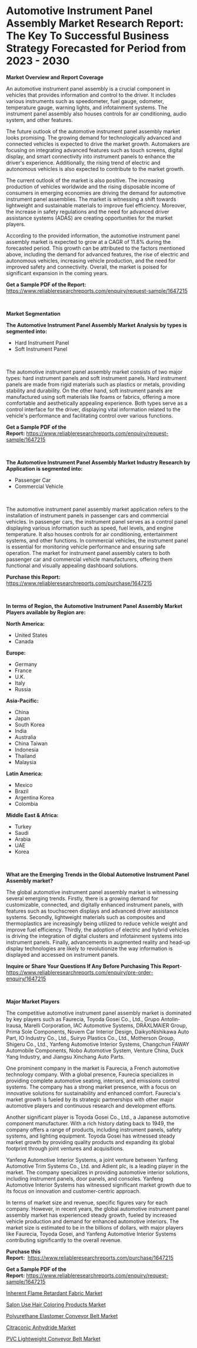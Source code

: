 <p><h1>Automotive Instrument Panel Assembly Market Research Report: The Key To Successful Business Strategy Forecasted for Period from 2023 - 2030</h1></p><p><strong>Market Overview and Report Coverage</strong></p>
<p><p>An automotive instrument panel assembly is a crucial component in vehicles that provides information and control to the driver. It includes various instruments such as speedometer, fuel gauge, odometer, temperature gauge, warning lights, and infotainment systems. The instrument panel assembly also houses controls for air conditioning, audio system, and other features.</p><p>The future outlook of the automotive instrument panel assembly market looks promising. The growing demand for technologically advanced and connected vehicles is expected to drive the market growth. Automakers are focusing on integrating advanced features such as touch screens, digital display, and smart connectivity into instrument panels to enhance the driver's experience. Additionally, the rising trend of electric and autonomous vehicles is also expected to contribute to the market growth.</p><p>The current outlook of the market is also positive. The increasing production of vehicles worldwide and the rising disposable income of consumers in emerging economies are driving the demand for automotive instrument panel assemblies. The market is witnessing a shift towards lightweight and sustainable materials to improve fuel efficiency. Moreover, the increase in safety regulations and the need for advanced driver assistance systems (ADAS) are creating opportunities for the market players.</p><p>According to the provided information, the automotive instrument panel assembly market is expected to grow at a CAGR of 11.8% during the forecasted period. This growth can be attributed to the factors mentioned above, including the demand for advanced features, the rise of electric and autonomous vehicles, increasing vehicle production, and the need for improved safety and connectivity. Overall, the market is poised for significant expansion in the coming years.</p></p>
<p><strong>Get a Sample PDF of the Report:</strong> <a href="https://www.reliableresearchreports.com/enquiry/request-sample/1647215">https://www.reliableresearchreports.com/enquiry/request-sample/1647215</a></p>
<p>&nbsp;</p>
<p><strong>Market Segmentation</strong></p>
<p><strong>The Automotive Instrument Panel Assembly Market Analysis by types is segmented into:</strong></p>
<p><ul><li>Hard Instrument Panel</li><li>Soft Instrument Panel</li></ul></p>
<p>&nbsp;</p>
<p><p>The automotive instrument panel assembly market consists of two major types: hard instrument panels and soft instrument panels. Hard instrument panels are made from rigid materials such as plastics or metals, providing stability and durability. On the other hand, soft instrument panels are manufactured using soft materials like foams or fabrics, offering a more comfortable and aesthetically appealing experience. Both types serve as a control interface for the driver, displaying vital information related to the vehicle's performance and facilitating control over various functions.</p></p>
<p><strong>Get a Sample PDF of the Report:</strong>&nbsp;<a href="https://www.reliableresearchreports.com/enquiry/request-sample/1647215">https://www.reliableresearchreports.com/enquiry/request-sample/1647215</a></p>
<p>&nbsp;</p>
<p><strong>The Automotive Instrument Panel Assembly Market Industry Research by Application is segmented into:</strong></p>
<p><ul><li>Passenger Car</li><li>Commercial Vehicle</li></ul></p>
<p>&nbsp;</p>
<p><p>The automotive instrument panel assembly market application refers to the installation of instrument panels in passenger cars and commercial vehicles. In passenger cars, the instrument panel serves as a control panel displaying various information such as speed, fuel levels, and engine temperature. It also houses controls for air conditioning, entertainment systems, and other functions. In commercial vehicles, the instrument panel is essential for monitoring vehicle performance and ensuring safe operation. The market for instrument panel assembly caters to both passenger car and commercial vehicle manufacturers, offering them functional and visually appealing dashboard solutions.</p></p>
<p><strong>Purchase this Report:</strong>&nbsp; <a href="https://www.reliableresearchreports.com/purchase/1647215">https://www.reliableresearchreports.com/purchase/1647215</a></p>
<p>&nbsp;</p>
<p><strong>In terms of Region, the Automotive Instrument Panel Assembly Market Players available by Region are:</strong></p>
<p>
    <p> <strong> North America: </strong>
        <ul>
            <li>United States</li>
            <li>Canada</li>
        </ul>
        </p> 
    <p> <strong> Europe: </strong>
        <ul>
            <li>Germany</li>
            <li>France</li>
            <li>U.K.</li>
            <li>Italy</li>
            <li>Russia</li>
        </ul>
        </p> 
    <p> <strong> Asia-Pacific: </strong>
        <ul>
            <li>China</li>
            <li>Japan</li>
            <li>South Korea</li>
            <li>India</li>
            <li>Australia</li>
            <li>China Taiwan</li>
            <li>Indonesia</li>
            <li>Thailand</li>
            <li>Malaysia</li>
        </ul>
        </p> 
    <p> <strong> Latin America: </strong>
        <ul>
            <li>Mexico</li>
            <li>Brazil</li>
            <li>Argentina Korea</li>
            <li>Colombia</li>
        </ul>
        </p> 
    <p> <strong> Middle East & Africa: </strong>
        <ul>
            <li>Turkey</li>
            <li>Saudi</li>
            <li>Arabia</li>
            <li>UAE</li>
            <li>Korea</li>
        </ul>
    </p>
    </p>
<p>&nbsp;</p>
<p><strong>What are the Emerging Trends in the Global Automotive Instrument Panel Assembly market?</strong></p>
<p><p>The global automotive instrument panel assembly market is witnessing several emerging trends. Firstly, there is a growing demand for customizable, connected, and digitally enhanced instrument panels, with features such as touchscreen displays and advanced driver assistance systems. Secondly, lightweight materials such as composites and thermoplastics are increasingly being utilized to reduce vehicle weight and improve fuel efficiency. Thirdly, the adoption of electric and hybrid vehicles is driving the integration of digital clusters and infotainment systems into instrument panels. Finally, advancements in augmented reality and head-up display technologies are likely to revolutionize the way information is displayed and accessed on instrument panels.</p></p>
<p><strong>Inquire or Share Your Questions If Any Before Purchasing This Report</strong>- <a href="https://www.reliableresearchreports.com/enquiry/pre-order-enquiry/1647215">https://www.reliableresearchreports.com/enquiry/pre-order-enquiry/1647215</a></p>
<p>&nbsp;</p>
<p><strong>Major Market Players</strong></p>
<p><p>The competitive automotive instrument panel assembly market is dominated by key players such as Faurecia, Toyoda Gosei Co., Ltd., Grupo Antolin-Irausa, Marelli Corporation, IAC Automotive Systems, DRÄXLMAIER Group, Prima Sole Components, Novem Car Interior Design, DaikyoNishikawa Auto Part, IO Industry Co., Ltd., Suiryo Plastics Co., Ltd., Motherson Group, Shigeru Co., Ltd., Yanfeng Automotive Interior Systems, Changchun FAWAY Automobile Components, Nobo Automotive System, Venture China, Duck Yang Industry, and Jiangsu Xinchang Auto Parts.</p><p>One prominent company in the market is Faurecia, a French automotive technology company. With a global presence, Faurecia specializes in providing complete automotive seating, interiors, and emissions control systems. The company has a strong market presence, with a focus on innovative solutions for sustainability and enhanced comfort. Faurecia's market growth is fueled by its strategic partnerships with other major automotive players and continuous research and development efforts.</p><p>Another significant player is Toyoda Gosei Co., Ltd., a Japanese automotive component manufacturer. With a rich history dating back to 1949, the company offers a range of products, including instrument panels, safety systems, and lighting equipment. Toyoda Gosei has witnessed steady market growth by providing quality products and expanding its global footprint through joint ventures and acquisitions.</p><p>Yanfeng Automotive Interior Systems, a joint venture between Yanfeng Automotive Trim Systems Co., Ltd. and Adient plc, is a leading player in the market. The company specializes in providing automotive interior solutions, including instrument panels, door panels, and consoles. Yanfeng Automotive Interior Systems has witnessed significant market growth due to its focus on innovation and customer-centric approach.</p><p>In terms of market size and revenue, specific figures vary for each company. However, in recent years, the global automotive instrument panel assembly market has experienced steady growth, fueled by increased vehicle production and demand for enhanced automotive interiors. The market size is estimated to be in the billions of dollars, with major players like Faurecia, Toyoda Gosei, and Yanfeng Automotive Interior Systems contributing significantly to the overall revenue.</p></p>
<p><strong>Purchase this Report:</strong>&nbsp;&nbsp;<a href="https://www.reliableresearchreports.com/purchase/1647215">https://www.reliableresearchreports.com/purchase/1647215</a></p>
<p></p>
<p><strong>Get a Sample PDF of the Report:</strong>&nbsp;<a href="https://www.reliableresearchreports.com/enquiry/request-sample/1647215">https://www.reliableresearchreports.com/enquiry/request-sample/1647215</a></p>
<p><p><a href="https://medium.com/@nolalockman2023/inherent-flame-retardant-fabric-market-size-and-market-trends-complete-industry-overview-2023-to-ac659b065313">Inherent Flame Retardant Fabric Market</a></p><p><a href="https://www.linkedin.com/pulse/salon-use-hair-coloring-products-market-size-share-uu2ec/">Salon Use Hair Coloring Products Market</a></p><p><a href="https://github.com/dringals/Market-Research-Report-List-1/blob/main/polyurethane-elastomer-conveyor-belt-market.md">Polyurethane Elastomer Conveyor Belt Market</a></p><p><a href="https://medium.com/@haileeferry/citraconic-anhydride-market-the-key-to-successful-business-strategy-forecast-till-2030-ee25ada2d308">Citraconic Anhydride Market</a></p><p><a href="https://github.com/Paul14Anderson63/Market-Research-Report-List-1/blob/main/pvc-lightweight-conveyor-belt-market.md">PVC Lightweight Conveyor Belt Market</a></p></p>